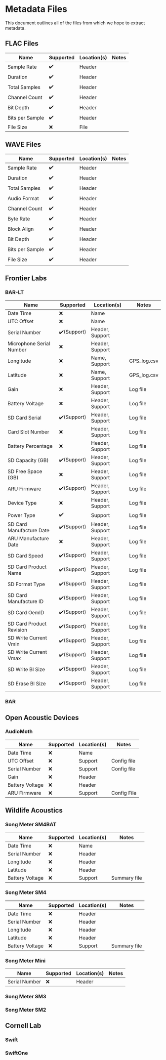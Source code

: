 # Metadata Files

This document outlines all of the files from which we hope to extract metadata.


## FLAC Files

| Name            | Supported | Location(s) | Notes |
| --------------- | --------- | ----------- | ----- |
| Sample Rate     | ✔️         | Header      |       |
| Duration        | ✔️         | Header      |       |
| Total Samples   | ✔️         | Header      |       |
| Channel Count   | ✔️         | Header      |       |
| Bit Depth       | ✔️         | Header      |       |
| Bits per Sample | ✔️         | Header      |       |
| File Size       | ❌         | File        |       |

## WAVE Files

| Name                     | Supported | Location(s)  | Notes               |
| ------------------------ | --------- | ------------ | ------------------- |
| Sample Rate              | ✔️        | Header  |                     |
| Duration                 | ✔️        | Header  |                     |
| Total Samples            | ✔️        | Header  |                     |
| Audio Format             | ✔️        | Header  |                     |
| Channel Count            | ✔️        | Header  |                     |
| Byte Rate                | ✔️        | Header  |                     |
| Block Align              | ✔️        | Header  |                     |
| Bit Depth                | ✔️        | Header  |                     |
| Bits per Sample          | ✔️        | Header  |                     |
| File Size                | ✔️        | Header  |                     |


## Frontier Labs

### BAR-LT

| Name                     | Supported | Location(s)     | Notes       |
| ------------------------ | --------- | --------------- | ----------- |
| Date Time                | ❌         | Name            |             |
| UTC Offset               | ❌         | Name            |             |
| Serial Number            | ✔️(Support)| Header, Support |             |
| Microphone Serial Number | ❌         | Header, Support |             |
| Longitude                | ❌         | Name, Support   | GPS_log.csv |
| Latitude                 | ❌         | Name, Support   | GPS_log.csv |
| Gain                     | ❌         | Header, Support | Log file    |
| Battery Voltage          | ❌         | Header, Support | Log file    |
| SD Card Serial           | ✔️(Support)| Header, Support | Log file    |
| Card Slot Number         | ❌         | Header, Support | Log file    |
| Battery Percentage       | ❌         | Header, Support | Log file    |
| SD Capacity (GB)         | ✔️(Support)| Header, Support | Log file    |
| SD Free Space (GB)       | ❌         | Header, Support | Log file    |
| ARU Firmware             | ✔️(Support)| Header, Support | Log file    |
| Device Type              | ❌         | Header, Support | Log file    |
| Power Type               | ✔️         | Support         | Log file    |
| SD Card Manufacture Date | ✔️(Support)| Header, Support | Log file    |
| ARU Manufacture Date     | ❌         | Header, Support | Log file    |
| SD Card Speed            | ✔️(Support)| Header, Support | Log file    |
| SD Card Product Name     | ✔️(Support)| Header, Support | Log file    |
| SD Format Type           | ✔️(Support)| Header, Support | Log file    |
| SD Card Manufacture ID   | ✔️(Support)| Header, Support | Log file    |
| SD Card OemID            | ✔️(Support)| Header, Support | Log file    |
| SD Card Product Revision | ✔️(Support)| Header, Support | Log file    |
| SD Write Current Vmin    | ✔️(Support)| Header, Support | Log file    |
| SD Write Current Vmax    | ✔️(Support)| Header, Support | Log file    |
| SD Write Bl Size         | ✔️(Support)| Header, Support | Log file    |
| SD Erase Bl Size         | ✔️(Support)| Header, Support | Log file    |

### BAR

## Open Acoustic Devices

### AudioMoth

| Name            | Supported | Location(s) | Notes       |
| --------------- | --------- | ----------- | ----------- |
| Date Time       | ❌         | Name        |             |
| UTC Offset      | ❌         | Support     | Config file |
| Serial Number   | ❌         | Support     | Config file |
| Gain            | ❌         | Header      |             |
| Battery Voltage | ❌         | Header      |             |
| ARU Firmware    | ❌         | Support     | Config File |

## Wildlife Acoustics

### Song Meter SM4BAT

| Name            | Supported | Location(s) | Notes        |
| --------------- | --------- | ----------- | ------------ |
| Date Time       | ❌         | Name        |              |
| Serial Number   | ❌         | Header      |              |
| Longitude       | ❌         | Header      |              |
| Latitude        | ❌         | Header      |              |
| Battery Voltage | ❌         | Support     | Summary file |

### Song Meter SM4

| Name            | Supported | Location(s) | Notes        |
| --------------- | --------- | ----------- | ------------ |
| Date Time       | ❌         | Header      |              |
| Serial Number   | ❌         | Header      |              |
| Longitude       | ❌         | Header      |              |
| Latitude        | ❌         | Header      |              |
| Battery Voltage | ❌         | Support     | Summary file |

### Song Meter Mini

| Name          | Supported | Location(s) | Notes |
| ------------- | --------- | ----------- | ----- |
| Serial Number | ❌         | Header      |       |

### Song Meter SM3

### Song Meter SM2

## Cornell Lab

### Swift

### SwiftOne
